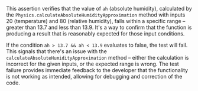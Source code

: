 This assertion verifies that the value of `ah` (absolute humidity), calculated by the `Physics.calculateAbsoluteHumidityApproximation` method with inputs 20 (temperature) and 80 (relative humidity), falls within a specific range – greater than 13.7 and less than 13.9.  It's a way to confirm that the function is producing a result that is reasonably expected for those input conditions.

If the condition `ah > 13.7 && ah < 13.9` evaluates to false, the test will fail.  This signals that there's an issue with the `calculateAbsoluteHumidityApproximation` method – either the calculation is incorrect for the given inputs, or the expected range is wrong.  The test failure provides immediate feedback to the developer that the functionality is not working as intended, allowing for debugging and correction of the code.